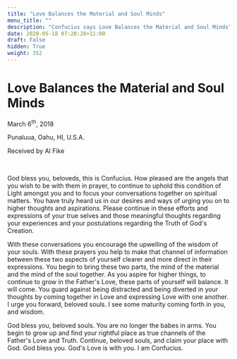 ```yaml
---
title: "Love Balances the Material and Soul Minds"
menu_title: ""
description: "Confucius says Love Balances the Material and Soul Minds"
date: 2020-05-18 07:20:28+11:00
draft: False
hidden: True
weight: 352
---
```

# Love Balances the Material and Soul Minds

March 6<sup>th</sup>, 2018

Punaluua, Oahu, HI, U.S.A.

Received by Al Fike

 

God bless you, beloveds, this is Confucius. How pleased are the angels that you wish to be with them in prayer, to continue to uphold this condition of Light amongst you and to focus your conversations together on spiritual matters. You have truly heard us in our desires and ways of urging you on to higher thoughts and aspirations. Please continue in these efforts and expressions of your true selves and those meaningful thoughts regarding your experiences and your postulations regarding the Truth of God's Creation.

With these conversations you encourage the upwelling of the wisdom of your souls. With these prayers you help to make that channel of information between these two aspects of yourself clearer and more direct in their expressions. You begin to bring these two parts, the mind of the material and the mind of the soul together. As you aspire for higher things, to continue to grow in the Father's Love, these parts of yourself will balance. It will come. You guard against being distracted and being diverted in your thoughts by coming together in Love and expressing Love with one another. I urge you forward, beloved souls. I see some maturity coming forth in you, and wisdom.

God bless you, beloved souls. You are no longer the babes in arms. You begin to grow up and find your rightful place as true channels of the Father's Love and Truth. Continue, beloved souls, and claim your place with God. God bless you. God's Love is with you. I am Confucius.
